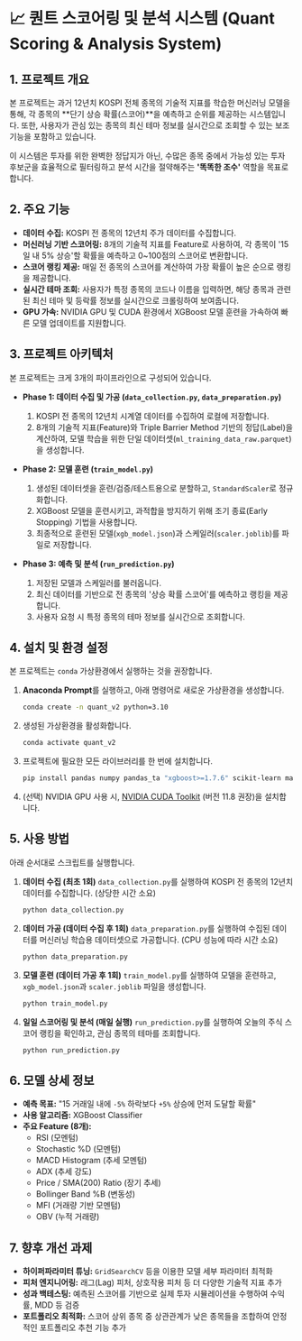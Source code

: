 # 📈 퀀트 스코어링 및 분석 시스템 (Quant Scoring & Analysis System)

## 1. 프로젝트 개요

본 프로젝트는 과거 12년치 KOSPI 전체 종목의 기술적 지표를 학습한 머신러닝 모델을 통해, 각 종목의 **단기 상승 확률(스코어)**을 예측하고 순위를 제공하는 시스템입니다. 또한, 사용자가 관심 있는 종목의 최신 테마 정보를 실시간으로 조회할 수 있는 보조 기능을 포함하고 있습니다.

이 시스템은 투자를 위한 완벽한 정답지가 아닌, 수많은 종목 중에서 가능성 있는 투자 후보군을 효율적으로 필터링하고 분석 시간을 절약해주는 **'똑똑한 조수'** 역할을 목표로 합니다.

## 2. 주요 기능

* **데이터 수집:** KOSPI 전 종목의 12년치 주가 데이터를 수집합니다.
* **머신러닝 기반 스코어링:** 8개의 기술적 지표를 Feature로 사용하여, 각 종목이 '15일 내 5% 상승'할 확률을 예측하고 0~100점의 스코어로 변환합니다.
* **스코어 랭킹 제공:** 매일 전 종목의 스코어를 계산하여 가장 확률이 높은 순으로 랭킹을 제공합니다.
* **실시간 테마 조회:** 사용자가 특정 종목의 코드나 이름을 입력하면, 해당 종목과 관련된 최신 테마 및 등락률 정보를 실시간으로 크롤링하여 보여줍니다.
* **GPU 가속:** NVIDIA GPU 및 CUDA 환경에서 XGBoost 모델 훈련을 가속하여 빠른 모델 업데이트를 지원합니다.

## 3. 프로젝트 아키텍처

본 프로젝트는 크게 3개의 파이프라인으로 구성되어 있습니다.

* **Phase 1: 데이터 수집 및 가공 (`data_collection.py`, `data_preparation.py`)**
    1.  KOSPI 전 종목의 12년치 시계열 데이터를 수집하여 로컬에 저장합니다.
    2.  8개의 기술적 지표(Feature)와 Triple Barrier Method 기반의 정답(Label)을 계산하여, 모델 학습을 위한 단일 데이터셋(`ml_training_data_raw.parquet`)을 생성합니다.

* **Phase 2: 모델 훈련 (`train_model.py`)**
    1.  생성된 데이터셋을 훈련/검증/테스트용으로 분할하고, `StandardScaler`로 정규화합니다.
    2.  XGBoost 모델을 훈련시키고, 과적합을 방지하기 위해 조기 종료(Early Stopping) 기법을 사용합니다.
    3.  최종적으로 훈련된 모델(`xgb_model.json`)과 스케일러(`scaler.joblib`)를 파일로 저장합니다.

* **Phase 3: 예측 및 분석 (`run_prediction.py`)**
    1.  저장된 모델과 스케일러를 불러옵니다.
    2.  최신 데이터를 기반으로 전 종목의 '상승 확률 스코어'를 예측하고 랭킹을 제공합니다.
    3.  사용자 요청 시 특정 종목의 테마 정보를 실시간으로 조회합니다.

## 4. 설치 및 환경 설정

본 프로젝트는 `conda` 가상환경에서 실행하는 것을 권장합니다.

1.  **Anaconda Prompt**를 실행하고, 아래 명령어로 새로운 가상환경을 생성합니다.
    ```bash
    conda create -n quant_v2 python=3.10
    ```

2.  생성된 가상환경을 활성화합니다.
    ```bash
    conda activate quant_v2
    ```

3.  프로젝트에 필요한 모든 라이브러리를 한 번에 설치합니다.
    ```bash
    pip install pandas numpy pandas_ta "xgboost>=1.7.6" scikit-learn matplotlib seaborn pyarrow joblib requests beautifulsoup4 tqdm
    ```
4.  (선택) NVIDIA GPU 사용 시, [NVIDIA CUDA Toolkit](https://developer.nvidia.com/cuda-toolkit-archive) (버전 11.8 권장)을 설치합니다.

## 5. 사용 방법

아래 순서대로 스크립트를 실행합니다.

1.  **데이터 수집 (최초 1회)**
    `data_collection.py`를 실행하여 KOSPI 전 종목의 12년치 데이터를 수집합니다. (상당한 시간 소요)
    ```bash
    python data_collection.py
    ```

2.  **데이터 가공 (데이터 수집 후 1회)**
    `data_preparation.py`를 실행하여 수집된 데이터를 머신러닝 학습용 데이터셋으로 가공합니다. (CPU 성능에 따라 시간 소요)
    ```bash
    python data_preparation.py
    ```

3.  **모델 훈련 (데이터 가공 후 1회)**
    `train_model.py`를 실행하여 모델을 훈련하고, `xgb_model.json`과 `scaler.joblib` 파일을 생성합니다.
    ```bash
    python train_model.py
    ```

4.  **일일 스코어링 및 분석 (매일 실행)**
    `run_prediction.py`를 실행하여 오늘의 주식 스코어 랭킹을 확인하고, 관심 종목의 테마를 조회합니다.
    ```bash
    python run_prediction.py
    ```

## 6. 모델 상세 정보

* **예측 목표:** "15 거래일 내에 `-5%` 하락보다 `+5%` 상승에 먼저 도달할 확률"
* **사용 알고리즘:** XGBoost Classifier
* **주요 Feature (8개):**
    * RSI (모멘텀)
    * Stochastic %D (모멘텀)
    * MACD Histogram (추세 모멘텀)
    * ADX (추세 강도)
    * Price / SMA(200) Ratio (장기 추세)
    * Bollinger Band %B (변동성)
    * MFI (거래량 기반 모멘텀)
    * OBV (누적 거래량)

## 7. 향후 개선 과제

* **하이퍼파라미터 튜닝:** `GridSearchCV` 등을 이용한 모델 세부 파라미터 최적화
* **피처 엔지니어링:** 래그(Lag) 피처, 상호작용 피처 등 더 다양한 기술적 지표 추가
* **성과 백테스팅:** 예측된 스코어를 기반으로 실제 투자 시뮬레이션을 수행하여 수익률, MDD 등 검증
* **포트폴리오 최적화:** 스코어 상위 종목 중 상관관계가 낮은 종목들을 조합하여 안정적인 포트폴리오 추천 기능 추가